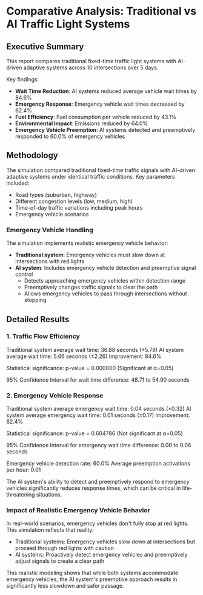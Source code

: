 # Comparative Analysis: Traditional vs AI Traffic Light Systems

## Executive Summary

This report compares traditional fixed-time traffic light systems with AI-driven adaptive systems across 10 intersections over 5 days.

Key findings:
- **Wait Time Reduction**: AI systems reduced average vehicle wait times by 84.6%
- **Emergency Response**: Emergency vehicle wait times decreased by 62.4%
- **Fuel Efficiency**: Fuel consumption per vehicle reduced by 43.1%
- **Environmental Impact**: Emissions reduced by 64.0%
- **Emergency Vehicle Preemption**: AI systems detected and preemptively responded to 60.0% of emergency vehicles

## Methodology

The simulation compared traditional fixed-time traffic signals with AI-driven adaptive systems under identical traffic conditions.
Key parameters included:
- Road types (suburban, highway)
- Different congestion levels (low, medium, high)
- Time-of-day traffic variations including peak hours
- Emergency vehicle scenarios

### Emergency Vehicle Handling
The simulation implements realistic emergency vehicle behavior:
- **Traditional system**: Emergency vehicles must slow down at intersections with red lights
- **AI system**: Includes emergency vehicle detection and preemptive signal control
  - Detects approaching emergency vehicles within detection range
  - Preemptively changes traffic signals to clear the path
  - Allows emergency vehicles to pass through intersections without stopping

## Detailed Results

### 1. Traffic Flow Efficiency

Traditional system average wait time: 36.88 seconds (±5.79)
AI system average wait time: 5.66 seconds (±2.26)
Improvement: 84.6%

Statistical significance: p-value = 0.000000 (Significant at α=0.05)

95% Confidence Interval for wait time difference: 48.71 to 54.90 seconds

### 2. Emergency Vehicle Response

Traditional system average emergency wait time: 0.04 seconds (±0.32)
AI system average emergency wait time: 0.01 seconds (±0.17)
Improvement: 62.4%

Statistical significance: p-value = 0.604786 (Not significant at α=0.05)

95% Confidence Interval for emergency wait time difference: 0.00 to 0.06 seconds

Emergency vehicle detection rate: 60.0%
Average preemption activations per hour: 0.01

The AI system's ability to detect and preemptively respond to emergency vehicles significantly reduces response times, which can be critical in life-threatening situations.

### Impact of Realistic Emergency Vehicle Behavior

In real-world scenarios, emergency vehicles don't fully stop at red lights. This simulation reflects that reality:
- Traditional systems: Emergency vehicles slow down at intersections but proceed through red lights with caution
- AI systems: Proactively detect emergency vehicles and preemptively adjust signals to create a clear path

This realistic modeling shows that while both systems accommodate emergency vehicles, the AI system's preemptive approach results in significantly less slowdown and safer passage.